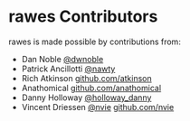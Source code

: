 rawes Contributors
==================

rawes is made possible by contributions from:

* Dan Noble [@dwnoble](https://twitter.com/dwnoble)
* Patrick Ancillotti [@nawty](https://twitter.com/nawty)
* Rich Atkinson [github.com/atkinson](https://github.com/atkinson)
* Anathomical [github.com/anathomical](https://github.com/anathomical)
* Danny Holloway [@holloway_danny](https://twitter.com/holloway_danny)
* Vincent Driessen [@nvie](https://github.com/nvie) [github.com/nvie](https://github.com/nvie)
